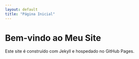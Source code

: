 ```yaml
---
layout: default
title: "Página Inicial"
---
```


# Bem-vindo ao Meu Site
Este site é construído com Jekyll e hospedado no GitHub Pages.
